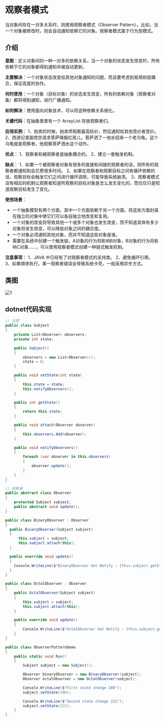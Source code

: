 # 观察者模式

当对象间存在一对多关系时，则使用观察者模式（Observer Pattern）。比如，当一个对象被修改时，则会自动通知依赖它的对象。观察者模式属于行为型模式。

## 介绍

**意图**：定义对象间的一种一对多的依赖关系，当一个对象的状态发生改变时，所有依赖于它的对象都得到通知并被自动更新。

**主要解决**：一个对象状态改变给其他对象通知的问题，而且要考虑到易用和低耦合，保证高度的协作。

**何时使用**：一个对象（目标对象）的状态发生改变，所有的依赖对象（观察者对象）都将得到通知，进行广播通知。

**如何解决**：使用面向对象技术，可以将这种依赖关系弱化。

**关键代码**：在抽象类里有一个 ArrayList 存放观察者们。

**应用实例**： 1、拍卖的时候，拍卖师观察最高标价，然后通知给其他竞价者竞价。 2、西游记里面悟空请求菩萨降服红孩儿，菩萨洒了一地水招来一个老乌龟，这个乌龟就是观察者，他观察菩萨洒水这个动作。

**优点**： 1、观察者和被观察者是抽象耦合的。 2、建立一套触发机制。

**缺点**： 1、如果一个被观察者对象有很多的直接和间接的观察者的话，将所有的观察者都通知到会花费很多时间。 2、如果在观察者和观察目标之间有循环依赖的话，观察目标会触发它们之间进行循环调用，可能导致系统崩溃。 3、观察者模式没有相应的机制让观察者知道所观察的目标对象是怎么发生变化的，而仅仅只是知道观察目标发生了变化。

**使用场景**：

* 一个抽象模型有两个方面，其中一个方面依赖于另一个方面。将这些方面封装在独立的对象中使它们可以各自独立地改变和复用。
* 一个对象的改变将导致其他一个或多个对象也发生改变，而不知道具体有多少对象将发生改变，可以降低对象之间的耦合度。
* 一个对象必须通知其他对象，而并不知道这些对象是谁。
* 需要在系统中创建一个触发链，A对象的行为将影响B对象，B对象的行为将影响C对象……，可以使用观察者模式创建一种链式触发机制。

**注意事项**： 1、JAVA 中已经有了对观察者模式的支持类。 2、避免循环引用。 3、如果顺序执行，某一观察者错误会导致系统卡壳，一般采用异步方式。

## 类图

![1](http://cdn.go99.top/docs/other/designpattern/observer1.png)

## dotnet代码实现

```csharp
// 主题
public class Subject
{
    private List<Observer> observers;
    private int state;

    public Subject()
    {
        observers = new List<Observer>();
        state = 0;
    }

    public void setState(int state)
    {
        this.state = state;
        this.notifyObservers();
    }

    public int getState()
    {
        return this.state;
    }

    public void attach(Observer observer)
    {
        this.observers.Add(observer);
    }

    public void notifyObservers()
    {
        foreach (var observer in this.observers)
        {
            observer.update();                
        }
    }
}
```

```csharp
// 观察者
public abstract class Observer
{
    protected Subject subject;
    public abstract void update();
}
```

```csharp
public class BinaryObserver : Observer
{
  public BinaryObserver(Subject subject)
  {
      this.subject = subject;
      this.subject.attach(this);
  }

  public override void update()
  {
    Console.WriteLine($"BinaryObserver Get Notify : {this.subject.getState()}");
  }
}
```

```csharp
public class OctalObserver : Observer
{
    public OctalObserver(Subject subject)
    {
        this.subject = subject;
        this.subject.attach(this);
    }

    public override void update()
    {
        Console.WriteLine($"OctalObserver Get Notify : {this.subject.getState()}");
    }
}
```

```csharp
public class ObserverPatternDemo
{
    public static void Run()
    {
        Subject subject = new Subject();

        Observer binaryObserver = new BinaryObserver(subject);
        Observer octalObserver = new OctalObserver(subject);

        Console.WriteLine($"First state change 100");
        subject.setState(100);

        Console.WriteLine($"Second state change 222");
        subject.setState(222);
    }
}
```

